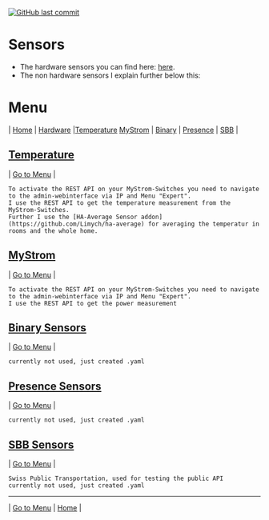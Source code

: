 [![GitHub last commit](https://img.shields.io/github/last-commit/leroyby/homeassistant-config?style=flat)](https://github.com/leroyby/HomeAssistant-Config/commits/main)

# Sensors
- The hardware sensors you can find here: [here](https://github.com/leroyby/Homeassistant/readme.md).
- The non hardware sensors I explain further below this:

# <a name="menu">Menu</a>
| [Home](https://github.com/leroyby/Homeassistant) | [Hardware](https://github.com/leroyby/Homeassistant#sensors) |[Temperature](#temperature)  [MyStrom](#mystrom) | [Binary](#binary) | [Presence](#presence) | [SBB](#sbb) |

## <a name="temperature">[Temperature](https://github.com/leroyby/Homeassistant/blob/main/sensor/temperatur.yaml)</a>
| [Go to Menu](#menu) |
```
To activate the REST API on your MyStrom-Switches you need to navigate to the admin-webinterface via IP and Menu "Expert". 
I use the REST API to get the temperature measurement from the MyStrom-Switches.
Further I use the [HA-Average Sensor addon](https://github.com/Limych/ha-average) for averaging the temperatur in rooms and the whole home.
```

## <a name="mystrom">[MyStrom](https://github.com/leroyby/Homeassistant/blob/main/sensor/mystrom.yaml)</a>
| [Go to Menu](#menu) |
```
To activate the REST API on your MyStrom-Switches you need to navigate to the admin-webinterface via IP and Menu "Expert". 
I use the REST API to get the power measurement
```

## <a name="binary">[Binary Sensors](https://github.com/leroyby/Homeassistant/blob/main/sensor/binary_sensors.yaml)</a>
| [Go to Menu](#menu) |
```
currently not used, just created .yaml
```

## <a name="presence">[Presence Sensors](https://github.com/leroyby/Homeassistant/blob/main/sensor/presence.yaml)</a>
| [Go to Menu](#menu) |
```
currently not used, just created .yaml
```
## <a name="sbb">[SBB Sensors](https://github.com/leroyby/Homeassistant/blob/main/sensor/presence.yaml)</a>
| [Go to Menu](#menu) |
```
Swiss Public Transportation, used for testing the public API
currently not used, just created .yaml
```
---
| [Go to Menu](#menu) | [Home](https://github.com/leroyby/HomeAssistant-Config) |




